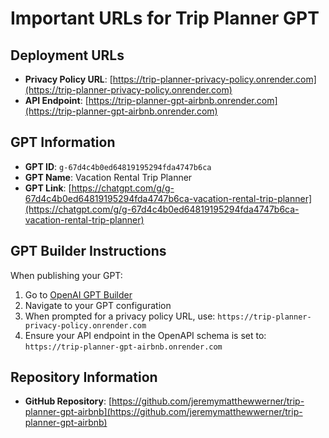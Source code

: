 # Important URLs for Trip Planner GPT

## Deployment URLs

- **Privacy Policy URL**: [https://trip-planner-privacy-policy.onrender.com](https://trip-planner-privacy-policy.onrender.com)
- **API Endpoint**: [https://trip-planner-gpt-airbnb.onrender.com](https://trip-planner-gpt-airbnb.onrender.com)

## GPT Information

- **GPT ID**: `g-67d4c4b0ed64819195294fda4747b6ca`
- **GPT Name**: Vacation Rental Trip Planner
- **GPT Link**: [https://chatgpt.com/g/g-67d4c4b0ed64819195294fda4747b6ca-vacation-rental-trip-planner](https://chatgpt.com/g/g-67d4c4b0ed64819195294fda4747b6ca-vacation-rental-trip-planner)

## GPT Builder Instructions

When publishing your GPT:
1. Go to [OpenAI GPT Builder](https://chat.openai.com/gpt-builder)
2. Navigate to your GPT configuration
3. When prompted for a privacy policy URL, use: `https://trip-planner-privacy-policy.onrender.com`
4. Ensure your API endpoint in the OpenAPI schema is set to: `https://trip-planner-gpt-airbnb.onrender.com`

## Repository Information

- **GitHub Repository**: [https://github.com/jeremymatthewwerner/trip-planner-gpt-airbnb](https://github.com/jeremymatthewwerner/trip-planner-gpt-airbnb) 